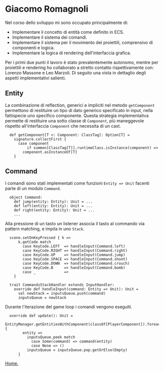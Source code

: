 # Giacomo Romagnoli

Nel corso dello sviluppo mi sono occupato principalmente di:

* Implementare il concetto di entità come definito in ECS.
* Implementare il sistema dei comandi.
* Implementare il sistema per il movimento dei proiettili, comprensivo di componenti e logica.
* Implementare la logica di rendering dell'interfaccia grafica.

Per i primi due punti il lavoro è stato prevalentemente autonomo, mentre per proiettili e rendering ho collaborato a stretto contatto rispettivamente con: Lorenzo Massone e Leo Marzoli.
Di seguito una vista in dettaglio degli aspetti implementativi salienti.

## Entity
La combinazione di reflection, generici e impliciti nel metodo ```getComponent``` permettono di restituire un tipo di dato generico specificato in input, nella fattispecie uno specifico componente.
Questa strategia implementativa permette di restituire una sotto classe di ```Component```, più maneggevole rispetto all'interfaccia ```Component``` che necessita di un cast.
```
  def getComponent[T <: Component: ClassTag]: Option[T] =
    signature.collectFirst {
      case component
          if summon[ClassTag[T]].runtimeClass.isInstance(component) =>
        component.asInstanceOf[T]
    }
```
## Command
I comandi sono stati implementati come funzioni ```Entity => Unit``` facenti parte di un modulo ```Command```.
```
  object Command:
    def jump(entity: Entity): Unit = ...
    def left(entity: Entity): Unit = ...
    def right(entity: Entity): Unit = ...
    ...
```
Alla pressione di un tasto un listener associa il tasto al commando via pattern matching, e impila in uno ```Stack```.
```
  scene.setOnKeyPressed { k =>
      k.getCode match
        case KeyCode.LEFT  => handleInput(Command.left)
        case KeyCode.RIGHT => handleInput(Command.right)
        case KeyCode.UP    => handleInput(Command.jump)
        case KeyCode.SPACE => handleInput(Command.shoot)
        case KeyCode.DOWN  => handleInput(Command.crouch)
        case KeyCode.B     => handleInput(Command.bomb)
        case _             =>
    }
```
```
  trait CommandsStackHandler extends InputHandler:
    override def handleInput(command: Entity => Unit): Unit = 
      val newStack = inputsQueue.push(command)
      inputsQueue = newStack
```
Durante l'iterazione del game loop i comandi vengono eseguiti.
```
  override def update(): Unit =
      EntityManager.getEntitiesWithComponent(classOf[PlayerComponent]).foreach {
        entity =>
          inputsQueue.peek match
            case Some(command) => command(entity)
            case None => ()
          inputsQueue = inputsQueue.pop.getOrElse(Empty)
      }
```


[Home.](../index.md)
